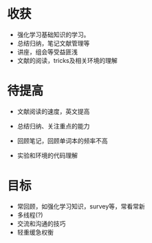 # 收获
- 强化学习基础知识的学习。
- 总结归纳，笔记文献管理等
- 讲座，组会等受益匪浅
- 文献的阅读，tricks及相关环境的理解
# 待提高
- 文献阅读的速度，英文提高
- 总结归纳、关注重点的能力
- 回顾笔记，回顾单词本的频率不高

- 实验和环境的代码理解
# 目标
- 常回顾，如强化学习知识，survey等，常看常新
- 多线程(?)
- 交流和沟通的技巧
- 轻重缓急权衡
